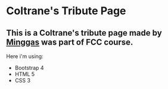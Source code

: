 # Coltrane's Tribute Page

## This is a Coltrane's tribute page made by <a href="https://minggas.website" target="_blank">Minggas</a> was part of FCC course.

Here i'm using:
* Bootstrap 4
* HTML 5
* CSS 3
